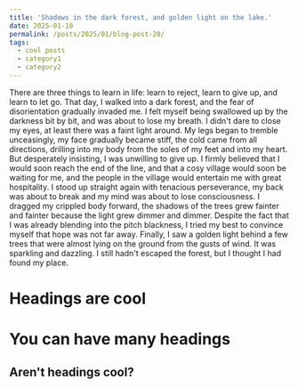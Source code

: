 ```yaml
---
title: 'Shadows in the dark forest, and golden light on the lake.'
date: 2025-01-10
permalink: /posts/2025/01/blog-post-20/
tags:
  - cool posts
  - category1
  - category2
---
```


There are three things to learn in life: learn to reject, learn to give up, and learn to let go.
That day, I walked into a dark forest, and the fear of disorientation gradually invaded me. I felt myself being swallowed up by the darkness bit by bit, and was about to lose my breath. I didn't dare to close my eyes, at least there was a faint light around. My legs began to tremble unceasingly, my face gradually became stiff, the cold came from all directions, drilling into my body from the soles of my feet and into my heart.
But desperately insisting, I was unwilling to give up. I firmly believed that I would soon reach the end of the line, and that a cosy village would soon be waiting for me, and the people in the village would entertain me with great hospitality. I stood up straight again with tenacious perseverance, my back was about to break and my mind was about to lose consciousness. I dragged my crippled body forward, the shadows of the trees grew fainter and fainter because the light grew dimmer and dimmer. Despite the fact that I was already blending into the pitch blackness, I tried my best to convince myself that hope was not far away.
Finally, I saw a golden light behind a few trees that were almost lying on the ground from the gusts of wind. It was sparkling and dazzling. I still hadn't escaped the forest, but I thought I had found my place.

Headings are cool
======

You can have many headings
======

Aren't headings cool?
------

